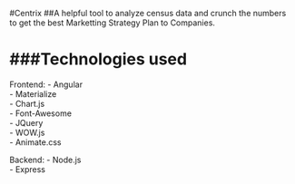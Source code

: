 #Centrix
##A helpful tool to analyze census data and crunch the numbers to get the best Marketting Strategy Plan to Companies.

###Technologies used
===
Frontend:
	- Angular  
	- Materialize  
	- Chart.js  
	- Font-Awesome  
	- JQuery  
	- WOW.js  
	- Animate.css  

Backend:
	- Node.js  
	- Express  


